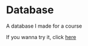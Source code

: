# Database
 A database I made for a course

If you wanna try it, click [here](http://reckzhang.top/final/index.html)

